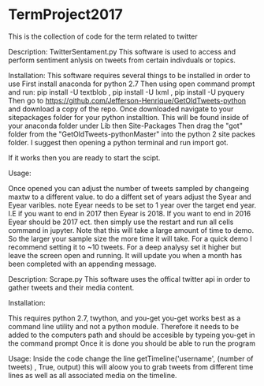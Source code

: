 # TermProject2017
This is the collection of code for the term related to twitter

Description: TwitterSentament.py
This software is used to access and perform sentiment anlysis on tweets from certain indivduals or topics.

Installation:
This software requires several things to be installed in order to use
First install anaconda for python 2.7
Then using open command prompt and run: pip install -U textblob , pip install -U lxml , pip install -U pyquery
Then go to https://github.com/Jefferson-Henrique/GetOldTweets-python and download a copy of the repo.
Once downloaded navigate to your sitepackages folder for your python installtion.
	This will be found inside of your anaconda folder under Lib then Site-Packages
Then drag the "got" folder from the "GetOldTweets-pythonMaster" into the python 2 site packes folder.
I suggest then opening a python terminal and run import got. 

If it works then you are ready to start the scipt.

Usage:

Once opened you can adjust the number of tweets sampled by changeing maxtw to a different value.
to do a diffent set of years adjust the Syear and Eyear varibles. note Eyear needs to be set to 1 year over the target end year.
I.E if you want to end in 2017 then Eyear is 2018. If you want to end in 2016 Eyear should be 2017 ect.
then simply use the restart and run all cells command in jupyter. 
Note that this will take a large amount of time to demo. So the larger your sample size the more time it will take.
For a quick demo I recommend setting it to ~10 tweets. For a deep analysy set it higher but leave the screen open and running.
It will update you when a month has been completed with an appending message.


Description: Scrape.py
This software uses the offical twitter api in order to gather tweets and their media content.

Installation:

This requires python 2.7, twython, and you-get
you-get works best as a command line utility and not a python module.
Therefore it needs to be added to the computers path and should be accesible by typeing you-get in the command prompt
Once it is done you should be able to run the program

Usage: 
Inside the code change the line getTimeline('username', (number of tweets) , True, output)
this will aloow you to grab tweets from different time lines as well as all associated media on the timeline.
